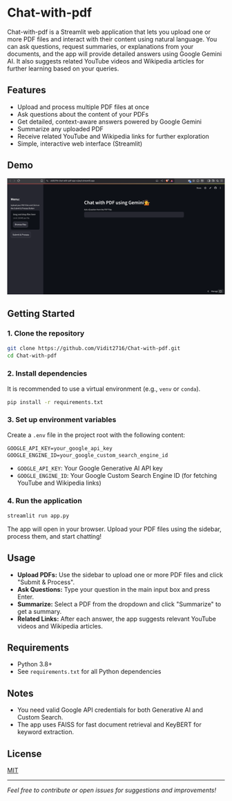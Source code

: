 # Chat-with-pdf

Chat-with-pdf is a Streamlit web application that lets you upload one or more PDF files and interact with their content using natural language. You can ask questions, request summaries, or explanations from your documents, and the app will provide detailed answers using Google Gemini AI. It also suggests related YouTube videos and Wikipedia articles for further learning based on your queries.

## Features
- Upload and process multiple PDF files at once
- Ask questions about the content of your PDFs
- Get detailed, context-aware answers powered by Google Gemini
- Summarize any uploaded PDF
- Receive related YouTube and Wikipedia links for further exploration
- Simple, interactive web interface (Streamlit)

## Demo
![screenshot](image.png) <!-- Add a screenshot if available -->

## Getting Started

### 1. Clone the repository
```bash
git clone https://github.com/Vidit2716/Chat-with-pdf.git
cd Chat-with-pdf
```

### 2. Install dependencies
It is recommended to use a virtual environment (e.g., `venv` or `conda`).

```bash
pip install -r requirements.txt
```

### 3. Set up environment variables
Create a `.env` file in the project root with the following content:

```
GOOGLE_API_KEY=your_google_api_key
GOOGLE_ENGINE_ID=your_google_custom_search_engine_id
```
- `GOOGLE_API_KEY`: Your Google Generative AI API key
- `GOOGLE_ENGINE_ID`: Your Google Custom Search Engine ID (for fetching YouTube and Wikipedia links)

### 4. Run the application
```bash
streamlit run app.py
```

The app will open in your browser. Upload your PDF files using the sidebar, process them, and start chatting!

## Usage
- **Upload PDFs:** Use the sidebar to upload one or more PDF files and click "Submit & Process".
- **Ask Questions:** Type your question in the main input box and press Enter.
- **Summarize:** Select a PDF from the dropdown and click "Summarize" to get a summary.
- **Related Links:** After each answer, the app suggests relevant YouTube videos and Wikipedia articles.

## Requirements
- Python 3.8+
- See `requirements.txt` for all Python dependencies

## Notes
- You need valid Google API credentials for both Generative AI and Custom Search.
- The app uses FAISS for fast document retrieval and KeyBERT for keyword extraction.

## License
[MIT](LICENSE)

---

*Feel free to contribute or open issues for suggestions and improvements!*
